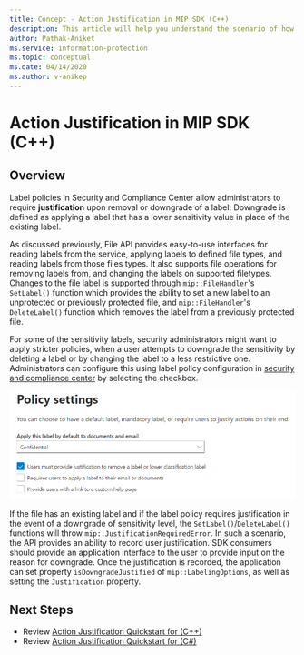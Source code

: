 ```yaml
---
title: Concept - Action Justification in MIP SDK (C++)
description: This article will help you understand the scenario of how to downgrade or remove a label needing justification.
author: Pathak-Aniket
ms.service: information-protection
ms.topic: conceptual
ms.date: 04/14/2020
ms.author: v-anikep
---
```


# Action Justification in MIP SDK (C++)

## Overview

Label policies in Security and Compliance Center allow administrators to require **justification** upon removal or downgrade of a label. Downgrade is defined as applying a label that has a lower sensitivity value in place of the existing label.

As discussed previously, File API provides easy-to-use interfaces for reading labels from the service, applying labels to defined file types, and reading labels from those files types. It also supports file operations for removing labels from, and changing the labels on supported filetypes. Changes to the file label is supported through `mip::FileHandler`'s `SetLabel()` function which provides the ability to set a new label to an unprotected or previously protected file, and `mip::FileHandler`'s `DeleteLabel()` function which removes the label from a previously protected file.

For some of the sensitivity labels, security administrators might want to apply stricter policies, when a user attempts to downgrade the sensitivity by deleting a label or by changing the label to a less restrictive one. Administrators can configure this using label policy configuration in [security and compliance center](https://sip.compliance.microsoft.com/) by selecting the checkbox.

![Action Justification Required](./media/justify-action.png)

If the file has an existing label and if the label policy requires justification in the event of a downgrade of sensitivity level, the `SetLabel()`/`DeleteLabel()` functions will throw `mip::JustificationRequiredError`. In such a scenario, the API provides an ability to record user justification. SDK consumers should provide an application interface to the user to provide input on the reason for downgrade. Once the justification is recorded, the application can set property `isDowngradeJustified` of `mip::LabelingOptions`, as well as setting the `Justification` property.

## Next Steps

- Review [Action Justification Quickstart for (C++)](quick-file-justifyactions-cpp.md)
- Review [Action Justification Quickstart for (C#)](quick-file-justifyactions-csharp.md)